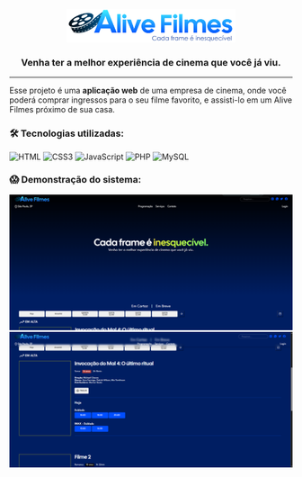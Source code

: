 <p align="center">
  <a href="https://github.com/pondianxz/Alive-Filmes-web">
    <img src="DESIGN/logo.png" width="300"/>
  </a>
</p>

<h3 align="center">
  <strong>Venha ter a melhor experiência de cinema que você já viu.</strong>
</h3>
<hr>

Esse projeto é uma **aplicação web** de uma empresa de cinema, onde você poderá comprar ingressos para o seu filme favorito, e assisti-lo em um Alive Filmes próximo de sua casa.




### 🛠 Tecnologias utilizadas:

![HTML](https://img.shields.io/badge/HTML5-E34F26?logo=html5&logoColor=white&style=for-the-badge)
![CSS3](https://img.shields.io/badge/CSS3-1572B6?logo=css3&logoColor=white&style=for-the-badge)
![JavaScript](https://img.shields.io/badge/JavaScript-F7DF1E?logo=javascript&logoColor=black&style=for-the-badge)
![PHP](https://img.shields.io/badge/PHP-777BB4?logo=php&logoColor=white&style=for-the-badge)
![MySQL](https://img.shields.io/badge/MySQL-4479A1?logo=mysql&logoColor=white&style=for-the-badge)

### 😱 Demonstração do sistema:
<img src="DESIGN/demonstracao1.png"/>
<img src="DESIGN/demonstracao2.png"/>
